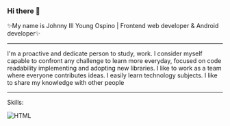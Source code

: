 ### Hi there 👋
✨My name is Johnny III Young Ospino | Frontend web developer & Android developer✨

<hr>
I'm a proactive and dedicate person to study, work.
I consider myself capable to confront any challenge
to learn more everyday, focused on code readability
implementing and adopting new libraries. I like to
work as a team where everyone contributes ideas.
I easily learn technology subjects. I like to share
my knowledge with other people


<!--
- ✨ _special_ ✨
- 🔭 I’m currently working on ...
- 🌱 I’m currently learning ...
- 👯 I’m looking to collaborate on ...
- 🤔 I’m looking for help with ...
- 💬 Ask me about ...
- 📫 How to reach me: ...
- 😄 Pronouns: ...
- ⚡ Fun fact: ...
-->

<hr>
Skills:

![HTML](https://img.shields.io/badge/-HTML%205-orange)
